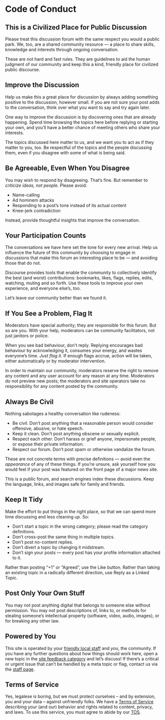 <script lang="ts">
  import Seo from "$lib/components/layout/Seo.svelte";
  import { FORUM_URL } from "$lib/constants";
</script>

<Seo title="Code of Conduct" />

# Code of Conduct

<!-- svelte-ignore a11y-missing-content -->

<a name="civilized"></a>

## This is a Civilized Place for Public Discussion

Please treat this discussion forum with the same respect you would a public
park. We, too, are a shared community resource &mdash; a place to share skills,
knowledge and interests through ongoing conversation.

These are not hard and fast rules. They are guidelines to aid the human judgment
of our community and keep this a kind, friendly place for civilized public
discourse.

<!-- svelte-ignore a11y-missing-content -->

<a name="improve"></a>

## Improve the Discussion

Help us make this a great place for discussion by always adding something
positive to the discussion, however small. If you are not sure your post adds to
the conversation, think over what you want to say and try again later.

One way to improve the discussion is by discovering ones that are already
happening. Spend time browsing the topics here before replying or starting your
own, and you’ll have a better chance of meeting others who share your interests.

The topics discussed here matter to us, and we want you to act as if they matter
to you, too. Be respectful of the topics and the people discussing them, even if
you disagree with some of what is being said.

<!-- svelte-ignore a11y-missing-content -->

<a name="agreeable"></a>

## Be Agreeable, Even When You Disagree

You may wish to respond by disagreeing. That’s fine. But remember to _criticize
ideas, not people_. Please avoid:

- Name-calling
- Ad hominem attacks
- Responding to a post’s tone instead of its actual content
- Knee-jerk contradiction

Instead, provide thoughtful insights that improve the conversation.

<!-- svelte-ignore a11y-missing-content -->

<a name="participate"></a>

## Your Participation Counts

The conversations we have here set the tone for every new arrival. Help us
influence the future of this community by choosing to engage in discussions that
make this forum an interesting place to be &mdash; and avoiding those that do
not.

Discourse provides tools that enable the community to collectively identify the
best (and worst) contributions: bookmarks, likes, flags, replies, edits,
watching, muting and so forth. Use these tools to improve your own experience,
and everyone else’s, too.

Let’s leave our community better than we found it.

<!-- svelte-ignore a11y-missing-content -->

<a name="flag-problems"></a>

## If You See a Problem, Flag It

Moderators have special authority; they are responsible for this forum. But so
are you. With your help, moderators can be community facilitators, not just
janitors or police.

When you see bad behaviour, don’t reply. Replying encourages bad behaviour by
acknowledging it, consumes your energy, and wastes everyone’s time. _Just flag
it_. If enough flags accrue, action will be taken, either automatically or by
moderator intervention.

In order to maintain our community, moderators reserve the right to remove any
content and any user account for any reason at any time. Moderators do not
preview new posts; the moderators and site operators take no responsibility for
any content posted by the community.

<!-- svelte-ignore a11y-missing-content -->

<a name="be-civil"></a>

## Always Be Civil

Nothing sabotages a healthy conversation like rudeness:

- Be civil. Don’t post anything that a reasonable person would consider
  offensive, abusive, or hate speech.
- Keep it clean. Don’t post anything obscene or sexually explicit.
- Respect each other. Don’t harass or grief anyone, impersonate people, or
  expose their private information.
- Respect our forum. Don’t post spam or otherwise vandalize the forum.

These are not concrete terms with precise definitions &mdash; avoid even the
_appearance_ of any of these things. If you’re unsure, ask yourself how you
would feel if your post was featured on the front page of a major news site.

This is a public forum, and search engines index these discussions. Keep the
language, links, and images safe for family and friends.

<!-- svelte-ignore a11y-missing-content -->

<a name="keep-tidy"></a>

## Keep It Tidy

Make the effort to put things in the right place, so that we can spend more time
discussing and less cleaning up. So:

- Don’t start a topic in the wrong category; please read the category
  definitions.
- Don’t cross-post the same thing in multiple topics.
- Don’t post no-content replies.
- Don’t divert a topic by changing it midstream.
- Don’t sign your posts &mdash; every post has your profile information
  attached to it.

Rather than posting “+1” or “Agreed”, use the Like button. Rather than taking an
existing topic in a radically different direction, use Reply as a Linked Topic.

<!-- svelte-ignore a11y-missing-content -->

<a name="stealing"></a>

## Post Only Your Own Stuff

You may not post anything digital that belongs to someone else without
permission. You may not post descriptions of, links to, or methods for stealing
someone’s intellectual property (software, video, audio, images), or for
breaking any other law.

<!-- svelte-ignore a11y-missing-content -->

<a name="power"></a>

## Powered by You

This site is operated by your
[friendly local staff]({FORUM_URL}/about) and _you_,
the community. If you have any further questions about how things should work
here, open a new topic in the
[site feedback category]({FORUM_URL}/c/site-feedback)
and let’s discuss! If there’s a critical or urgent issue that can’t be handled
by a meta topic or flag, contact us via the
[staff page]({FORUM_URL}/about).

<!-- svelte-ignore a11y-missing-content -->

<a name="tos"></a>

## Terms of Service

Yes, legalese is boring, but we must protect ourselves &ndash; and by extension,
you and your data &ndash; against unfriendly folks. We have a
[Terms of Service](/terms-of-service) describing your (and our) behavior and
rights related to content, privacy, and laws. To use this service, you must
agree to abide by our [TOS](/terms-of-service).
